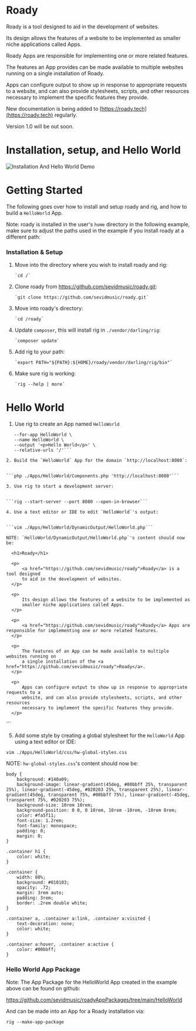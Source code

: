   # Roady

  Roady is a tool designed to aid in the development of websites.

  Its design allows the features of a website to be implemented as smaller niche applications called Apps.

  Roady Apps are responsible for implementing one or more related features.

  The features an App provides can be made available to multiple websites running on a single installation of Roady.

  Apps can configure output to show up in response to appropriate requests to a website, and can also provide stylesheets, scripts, and other resources necessary to implement the specific features they provide.

  New documentation is being added to [https://roady.tech](https://roady.tech) regularly.

  Version 1.0 will be out soon.

  # Installation, setup, and Hello World

  ![Installation And Hello World Demo](https://github.com/sevidmusic/roadyAndRigDemos/blob/main/roadyInstallAndHelloWorld.gif)

  # Getting Started

  The following goes over how to install and setup roady and rig, and how to build
  a `HelloWorld` App.

  Note: roady is installed in the user's `home` directory in the following example,
  make sure to adjust the paths used in the example if you install roady at a
  different path:


  ### Installation & Setup

  1. Move into the directory where you wish to install roady and rig:

         `cd /`

  2. Clone roady from https://github.com/sevidmusic/roady.git:

         `git clone https://github.com/sevidmusic/roady.git`

  3. Move into roady's directory:

         `cd /roady`

  4. Update `composer`, this will install rig in `./vendor/darling/rig`:

         `composer update`

  5. Add rig to your path:

         `export PATH="${PATH}:${HOME}/roady/vendor/darling/rig/bin"`

  6. Make sure rig is working:

         `rig --help | more`


  # Hello World

  1. Use rig to create an App named `HelloWorld`


  ```rig --configure-app-output \
     --for-app HelloWorld \
     --name HelloWorld \
     --output '<p>Hello World</p>' \
     --relative-urls '/'```

  2. Build the `HelloWorld` App for the domain `http://localhost:8080`:


  ```php ./Apps/HelloWorld/Components.php 'http://localhost:8080'```

  3. Use rig to start a development server:


  ```rig --start-server --port 8080 --open-in-browser```

  4. Use a text editor or IDE to edit `HelloWorld`'s output:


  ```vim ./Apps/HelloWorld/DynamicOutput/HelloWorld.php```

  NOTE: `HelloWorld/DynamicOutput/HelloWorld.php`'s content should now be:

  ```
  <div class="container">

      <h1>Roady</h1>

      <p>
          <a href="https://github.com/sevidmusic/roady">Roady</a> is a tool designed
          to aid in the development of websites.
      </p>

      <p>
          Its design allows the features of a website to be implemented as
          smaller niche applications called Apps.
      </p>

      <p>
          <a href="https://github.com/sevidmusic/roady">Roady</a> Apps are responsible for implementing one or more related features.
      </p>

      <p>
          The features of an App can be made available to multiple websites running on
          a single installation of the <a href="https://github.com/sevidmusic/roady">Roady</a>.
      </p>

      <p>
          Apps can configure output to show up in response to appropriate requests to a
          website, and can also provide stylesheets, scripts, and other resources
          necessary to implement the specific features they provide.
      </p>

  </div>
  ```

  5. Add some style by creating a global stylesheet for the `HelloWorld` App using a
  text editor or IDE:

  ```
  vim ./Apps/HelloWorld/css/hw-global-styles.css
  ```

  NOTE: `hw-global-styles.css`'s content should now be:

  ```
  body {
      background: #140a09;
      background-image: linear-gradient(45deg, #00bbff 25%, transparent 25%), linear-gradient(-45deg, #020203 25%, transparent 25%), linear-gradient(45deg, transparent 75%, #00bbff 75%), linear-gradient(-45deg, transparent 75%, #020203 75%);
      background-size: 10rem 10rem;
      background-position: 0 0, 0 10rem, 10rem -10rem, -10rem 0rem;
      color: #fa5f11;
      font-size: 1.2rem;
      font-family: monospace;
      padding: 0;
      margin: 0;
  }

  .container h1 {
      color: white;
  }

  .container {
      width: 80%;
      background: #010103;
      opacity: .72;
      margin: 3rem auto;
      padding: 3rem;
      border: .2rem double white;
  }

  .container a, .container a:link, .container a:visited {
      text-decoration: none;
      color: white;
  }

  .container a:hover, .container a:active {
      color: #00bbff;
  }
  ```

  ### Hello World App Package

  Note: The App Package for the HelloWorld App created in the example above can be
  found on github:

  https://github.com/sevidmusic/roadyAppPackages/tree/main/HelloWorld

  And can be made into an App for a Roady installation via:

  `rig --make-app-package`

